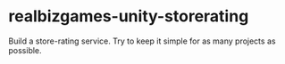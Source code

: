 # realbizgames-unity-storerating
Build a store-rating service. Try to keep it simple for as many projects as possible.
